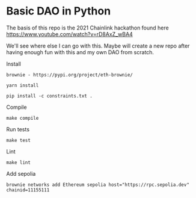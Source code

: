 # Basic DAO in Python

The basis of this repo is the 2021 Chainlink hackathon found here https://www.youtube.com/watch?v=rD8AxZ_wBA4

We'll see where else I can go with this. Maybe will create a new repo after having enough fun with this and my own DAO from scratch.

Install

```
brownie - https://pypi.org/project/eth-brownie/

yarn install

pip install -c constraints.txt .
```

Compile

```
make compile
```

Run tests

```
make test
```

Lint

```
make lint
```

Add sepolia

```
brownie networks add Ethereum sepolia host="https://rpc.sepolia.dev" chainid=11155111
```
